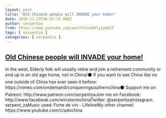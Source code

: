 ```yaml
---
layout: post
title: "Old Chinese people will INVADE your home!"
date: 2016-11-23T16:53:13.000Z
author: serpentza
from: https://www.youtube.com/watch?v=kA0lyjwUUIY
tags: [ serpentza ]
categories: [ serpentza ]
---
```

<!--1479919993000-->
[Old Chinese people will INVADE your home!](https://www.youtube.com/watch?v=kA0lyjwUUIY)
------

<div>
In the west, Elderly folk will usually retire and join a retirement community or end up in an old age home, not in China!⚫ If you want to see China like no one outside of China has ever seen it before: https://vimeo.com/ondemand/conqueringsouthernchina⚫ Support me on Patreon: http://www.patreon.com/serpentzaJoin me on Facebook: http://www.facebook.com/winstoninchinaTwitter: @serpentzaInstagram: serpent_zaMusic used: Forte de vin - LifelineMy other channel: https://www.youtube.com/c/advchina
</div>
